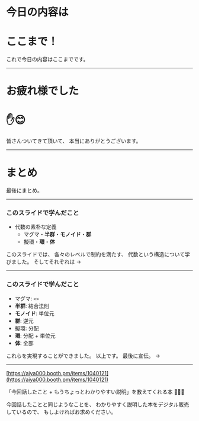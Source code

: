 # 今日の内容は
# ここまで！

<aside class="notes">
これで今日の内容はここまでです。
</aside>

- - - - -

# お疲れ様でした
# ✋😊

<aside class="notes">
皆さんついてきて頂いて、
本当にありがとうございます。
</aside>

- - - - -

# まとめ

<aside class="notes">
最後にまとめ。
</aside>

- - - - -

### このスライドで学んだこと

- 代数の素朴な定義
    - マグマ・**半群**・**モノイド**・**群**
    - 擬環・**環**・**体**

<aside class="notes">
このスライドでは、
各々のレベルで制約を満たす、
代数という構造について学びました。  
そしてそれぞれは ->
</aside>

- - - - -

### このスライドで学んだこと

- マグマ: `<>`
- **半群**: 結合法則
- **モノイド**: 単位元
- **群**: 逆元
- 擬環: 分配
- **環**: 分配 + 単位元
- **体**: 全部

<aside class="notes">
これらを実現することができました。
以上です。
最後に宣伝。
->
</aside>

- - - - -

[https://aiya000.booth.pm/items/1040121](https://aiya000.booth.pm/items/1040121)

「今回話したこと + もうちょっとわかりやすい説明」を教えてくれる本
🤟🙄🤟

<aside class="notes">
今回話したことと同じようなことを、
わかりやすく説明した本をデジタル販売しているので、
もしよければお求めください。
</aside>
